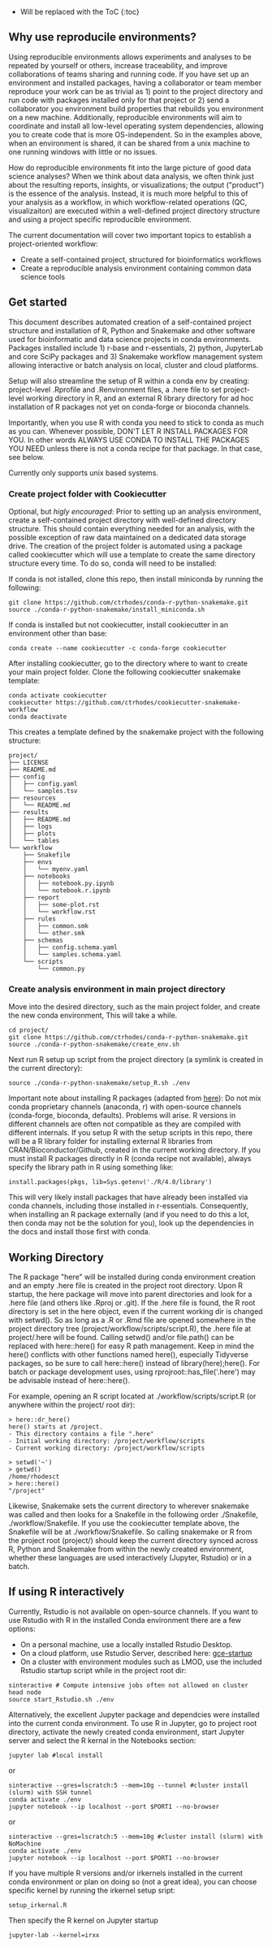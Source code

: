 * Will be replaced with the ToC
{:toc}

## Why use reproducile environments?
Using reproducible environments allows experiments and analyses to be repeated by yourself or others, increase traceability, and improve collaborations of teams sharing and running code. If you have set up an environment and installed packages, having a collaborator or team member reproduce your work can be as trivial as 1) point to the project directory and run code with packages installed only for that project or 2) send a collaborator you environment build properties that rebuilds you environment on a new machine.
Additionally, reproducible environments will aim to coordinate and install all low-level operating system dependencies, allowing you to create code that is more OS-independent. So in the examples above, when an environment is shared, it can be shared from a unix machine to one running windows with little or no issues. 

How do reproducible environments fit into the large picture of good data science analyses?
When we think about data analysis, we often think just about the resulting reports, insights, or visualizations; the output ("product") is the essence of the analysis. Instead, it is much more helpful to this of your analysis as a workflow, in which workflow-related operations (QC, visualizaiton) are executed within a well-defined project directory structure and using a project specific reproducible environment.

The current documentation will cover two important topics to establish a project-oriented workflow:
- Create a self-contained project, structured for bioinformatics workflows
- Create a reproducible analysis environment containing common data science tools

## Get started
This document describes automated creation of a self-contained project structure and installation of R, Python and Snakemake and other software used for bioinformatic and data science projects in conda environments. Packages installed include 1) r-base and r-essentials, 2) python, JupyterLab and core SciPy packages and 3) Snakemake workflow management system allowing interactive or batch analysis on local, cluster and cloud platforms.

Setup will also streamline the setup of R within a conda env by creating: project-level .Rprofile and .Renvironment files, a .here file to set project-level working directory in R, and an external R library directory for ad hoc installation of R packages not yet on conda-forge or bioconda channels.

Importantly, when you use R with conda you need to stick to conda as much as you can. Whenever possible, DON'T LET R INSTALL PACKAGES FOR YOU. In other words ALWAYS USE CONDA TO INSTALL THE PACKAGES YOU NEED unless there is not a conda recipe for that package. In that case, see below.

Currently only supports unix based systems.

### Create project folder with Cookiecutter
Optional, but *higly encouraged*:
Prior to setting up an analysis environment, create a self-contained project directory with well-defined directory structure. This should contain everything needed for an analysis, with the possible exception of raw data maintained on a dedicated data storage drive. The creation of the project folder is automated using a package called cookiecutter which will use a template to create the same directory structure every time. To do so, conda will need to be installed:

If conda is not istalled, clone this repo, then install miniconda by running the following:

```
git clone https://github.com/ctrhodes/conda-r-python-snakemake.git
source ./conda-r-python-snakemake/install_miniconda.sh
```

If conda is installed but not cookiecutter, install cookiecutter in an environment other than base:

```
conda create --name cookiecutter -c conda-forge cookiecutter
```

After installing cookiecutter, go to the directory where to want to create your main project folder.
Clone the following cookiecutter snakemake template:

```
conda activate cookiecutter
cookiecutter https://github.com/ctrhodes/cookiecutter-snakemake-workflow
conda deactivate
```

This creates a template defined by the snakemake project with the following structure:

```
project/
├── LICENSE
├── README.md
├── config
│   ├── config.yaml
│   └── samples.tsv
├── resources
│   └── README.md
├── results
│   ├── README.md
│   ├── logs
│   ├── plots
│   └── tables
└── workflow
    ├── Snakefile
    ├── envs
    │   └── myenv.yaml
    ├── notebooks
    │   ├── notebook.py.ipynb
    │   └── notebook.r.ipynb
    ├── report
    │   ├── some-plot.rst
    │   └── workflow.rst
    ├── rules
    │   ├── common.smk
    │   └── other.smk
    ├── schemas
    │   ├── config.schema.yaml
    │   └── samples.schema.yaml
    └── scripts
        └── common.py
```

### Create analysis environment in main project directory

Move into the desired directory, such as the main project folder, and create the new conda environment, This will take a while.

```
cd project/
git clone https://github.com/ctrhodes/conda-r-python-snakemake.git
source ./conda-r-python-snakemake/create_env.sh
```

Next run R setup up script from the project directory (a symlink is created in the current directory):

```
source ./conda-r-python-snakemake/setup_R.sh ./env
```

Important note about installing R packages (adapted from [here](https://community.rstudio.com/t/why-not-r-via-conda/9438/4)):
Do not mix conda proprietary channels (anaconda, r) with open-source channels (conda-forge, bioconda, defaults). Problems will arise. R versions in different channels are often not compatible as they are compiled with different internals. If you setup R with the setup scripts in this repo, there will be a R library folder for installing external R libraries from CRAN/Bioconductor/Github, created in the current working directory. If you must install R packages directly in R (conda recipe not available), always specify the library path in R using something like:

```
install.packages(pkgs, lib=Sys.getenv('./R/4.0/library')
```

This will very likely install packages that have already been installed via conda channels, including those installed in r-essentials. Consequently, when installing an R package externally (and if you need to do this a lot, then conda may not be the solution for you), look up the dependencies in the docs and install those first with conda.

## Working Directory
The R package "here" will be installed during conda environment creation and an empty .here file is created in the project root directory. Upon R startup, the here package will move into parent directories and look for a .here file (and others like .Rproj or .git). If the .here file is found, the R root directory is set in the here object, even if the current working dir is changed with setwd(). So as long as a .R or .Rmd file are opened somewhere in the project directory tree (project/workflow/scripts/script.R), the .here file at project/.here will be found. Calling setwd() and/or file.path() can be replaced with here::here() for easy R path management. Keep in mind the here() conflicts with other functions named here(), especially Tidyverse packages, so be sure to call here::here() instead of library(here);here(). For batch or package development uses, using rprojroot::has_file('.here') may be advisable instead of here::here().

For example, opening an R script located at ./workflow/scripts/script.R (or anywhere within the project/ root dir):
```
> here::dr_here()
here() starts at /project.
- This directory contains a file ".here"
- Initial working directory: /project/workflow/scripts
- Current working directory: /project/workflow/scripts

> setwd('~')
> getwd()
/home/rhodesct
> here::here()
"/project"
```

Likewise, Snakemake sets the current directory to wherever snakemake was called and then looks for a Snakefile in the following order ./Snakefile, ./workflow/Snakefile. If you use the cookiecutter template above, the Snakefile will be at ./workflow/Snakefile. So calling snakemake or R from the project root (project/) should keep the current directory synced across R, Python and Snakemake from within the newly created environment, whether these languages are used interactively (Jupyter, Rstudio) or in a batch.


## If using R interactively

Currently, Rstudio is not available on open-source channels. If you want to use Rstudio with R in the installed Conda environment there are a few options:
- On a personal machine, use a locally installed Rstudio Desktop.
- On a cloud platform, use Rstudio Server, described here: [gce-startup](https://github.com/ctrhodes/gce-startup)
- On a cluster with environment modules such as LMOD, use the included Rstudio startup script while in the project root dir:

```
sinteractive # Compute intensive jobs often not allowed on cluster head node
source start_Rstudio.sh ./env
```

Alternatively, the excellent Jupyter package and dependcies were installed into the current conda environment. To use R in Jupyter, go to project root directory, activate the newly created conda environment, start Jupyter server and select the R kernal in the Notebooks section:

```
jupyter lab #local install
```
or

```
sinteractive --gres=lscratch:5 --mem=10g --tunnel #cluster install (slurm) with SSH tunnel
conda activate ./env
jupyter notebook --ip localhost --port $PORT1 --no-browser
```
or

```
sinteractive --gres=lscratch:5 --mem=10g #cluster install (slurm) with NoMachine
conda activate ./env
jupyter notebook --ip localhost --port $PORT1 --no-browser
```

If you have multiple R versions and/or irkernels installed in the current conda environment or plan on doing so (not a great idea), you can choose specific kernel by running the irkernel setup sript:

```
setup_irkernal.R
```

Then specify the R kernel on Jupyter startup

```
jupyter-lab --kernel=irxx
```
